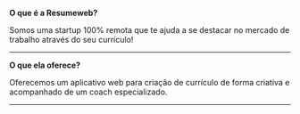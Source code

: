 

**O que é a Resumeweb?**

Somos uma startup 100% remota que te ajuda a se destacar no mercado de trabalho através do seu currículo!

---


**O que ela oferece?**

Oferecemos um aplicativo web para criação de currículo de forma criativa e acompanhado de um coach especializado.

---
